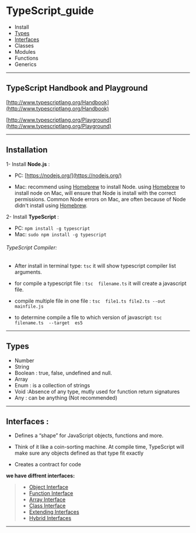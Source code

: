# TypeScript_guide
- Install 
- [Types](./types.ts)
- [Interfaces](./interfaces)
- Classes
- Modules
- Functions
- Generics

---

## TypeScript Handbook and Playground

[http://www.typescriptlang.org/Handbook](http://www.typescriptlang.org/Handbook)

[http://www.typescriptlang.org/Playground](http://www.typescriptlang.org/Playground)

---

## Installation

1- Install **Node.js** :

- PC: [https://nodejs.org/](https://nodejs.org/)

- Mac: recommend using  [Homebrew](http://brew.sh/) to install Node. using [Homebrew](http://brew.sh/) to install node on Mac, will ensure that Node is install with the correct permissions. Common Node errors on Mac, are often because of Node didn't install using [Homebrew](http://brew.sh/).

2- Install **TypeScript** :
- PC: ```npm install -g typescript```
- Mac: ```sudo npm install -g typescript``` 

###### TypeScript Compiler:
- After install in terminal type: ```tsc``` 
it will show typescript compiler list arguments.

- for compile a typescript file : ```tsc  filename.ts```
it will create a javascript file.

- compile multiple file in one file : ```tsc  file1.ts file2.ts --out  mainfile.js```

- to determine compile a file to which version of javascript: ```tsc  filename.ts  --target  es5```

---

## Types

- Number
- String
- Boolean : true, false, undefined and null.
- Array
- Enum    : is a collection of strings
- Void    :Absence of any type, mutly used for function return signatures
- Any     : can be anything (Not recommended)

---

## Interfaces :

- Defines a “shape” for JavaScript objects, functions and more.

- Think of it like a coin-sorting machine. At compile time, TypeScript will make sure any objects defined as that type fit exactly

- Creates a contract for code


**we have diffrent interfaces:**
> - [Object Interface](Interfaces/object-Interface.ts)
> - [Function Interface](Interfaces/function-function.ts)
> - [Array Interface](Interfaces/array-Interface.ts)
> - [Class Interface](Interfaces/class-Interface.ts)
> - [Extending Interfaces](Interfaces/extending-Interface.ts)
> - [Hybrid Interfaces](Interfaces/hybrid-Interface.ts)


---
